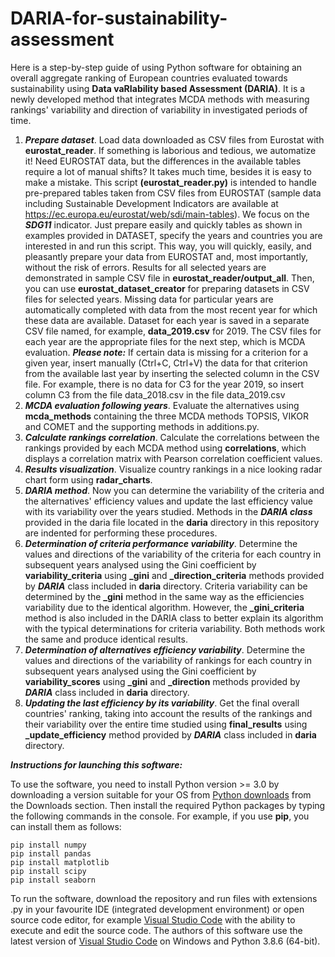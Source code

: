 # DARIA-for-sustainability-assessment
Here is a step-by-step guide of using Python software for obtaining an overall aggregate ranking of European countries evaluated towards sustainability using **Data vaRIability based Assessment (DARIA)**. It is a newly developed method that integrates MCDA methods with measuring rankings' variability and direction of variability in investigated periods of time. 
1. ***Prepare dataset***. Load data downloaded as CSV files from Eurostat with **eurostat_reader**.
If something is laborious and tedious, we automatize it! Need EUROSTAT data, but the differences in the available tables require a lot of manual shifts? It takes much time, besides it is easy to make a mistake. This script **(eurostat_reader.py)** is intended to handle pre-prepared tables taken from CSV files from EUROSTAT (sample data including Sustainable Development Indicators are available at https://ec.europa.eu/eurostat/web/sdi/main-tables). We focus on the **_SDG11_** indicator. Just prepare easily and quickly tables as shown in examples provided in DATASET, specify the years and countries you are interested in and run this script. This way, you will quickly, easily, and pleasantly prepare your data from EUROSTAT and, most importantly, without the risk of errors. Results for all selected years are demonstrated in sample CSV file in **eurostat_reader/output_all**. Then, you can use **eurostat_dataset_creator** for preparing datasets in CSV files for selected years. Missing data for particular years are automatically completed with data from the most recent year for which these data are available. Dataset for each year is saved in a separate CSV file named, for example, **data_2019.csv** for 2019. The CSV files for each year are the appropriate files for the next step, which is MCDA evaluation. 
***Please note:*** 
If certain data is missing for a criterion for a given year, insert manually (Ctrl+C, Ctrl+V) the data for that criterion from the available last year by inserting the selected column in the CSV file. For example, there is no data for C3 for the year 2019, so insert column C3 from the file data_2018.csv in the file data_2019.csv 
2. ***MCDA evaluation following years***. Evaluate the alternatives using **mcda_methods** containing the three MCDA methods TOPSIS, VIKOR and COMET and the supporting methods in additions.py. 
3. ***Calculate rankings correlation***. Calculate the correlations between the rankings provided by each MCDA method using **correlations**, which displays a correlation matrix with Pearson correlation coefficient values. 
4. ***Results visualization***. Visualize country rankings in a nice looking radar chart form using **radar_charts**. 
5. ***DARIA method***. Now you can determine the variability of the criteria and the alternatives' efficiency values and update the last efficiency value with its variability over the years studied. Methods in the **_DARIA class_** provided in the daria file located in the **daria** directory in this repository are indented for performing these procedures. 
6. ***Determination of criteria performance variability***. Determine the values and directions of the variability of the criteria for each country in subsequent years analysed using the Gini coefficient by **variability_criteria** using **_gini** and **_direction_criteria** methods provided by **_DARIA_** class included in **daria** directory. Criteria variability can be determined by the **_gini** method in the same way as the efficiencies variability due to the identical algorithm. However, the **_gini_criteria** method is also included in the DARIA class to better explain its algorithm with the typical determinations for criteria variability. Both methods work the same and produce identical results. 
7. ***Determination of alternatives efficiency variability***. Determine the values and directions of the variability of rankings for each country in subsequent years analysed using the Gini coefficient by **variability_scores** using **_gini** and **_direction** methods provided by **_DARIA_** class included in **daria** directory.
8. ***Updating the last efficiency by its variability***. Get the final overall countries' ranking, taking into account the results of the rankings and their variability over the entire time studied using **final_results** using **_update_efficiency** method provided by **_DARIA_** class included in **daria** directory. 

**_Instructions for launching this software:_**

To use the software, you need to install Python version >= 3.0 by downloading a version suitable for your OS from [Python downloads](https://www.python.org/downloads/) from the Downloads section.
Then install the required Python packages by typing the following commands in the console. For example, if you use **pip**, you can install them as follows:
```
pip install numpy
pip install pandas
pip install matplotlib
pip install scipy
pip install seaborn
```
To run the software, download the repository and run files with extensions .py in your favourite IDE (integrated development environment) or open source code editor, for example [Visual Studio Code](https://code.visualstudio.com/download) with the ability to execute and edit the source code. The authors of this software use the latest version of [Visual Studio Code](https://code.visualstudio.com/download) on Windows and Python 3.8.6 (64-bit).
